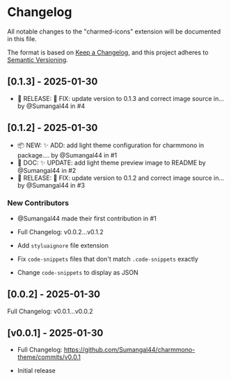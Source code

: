 # Changelog

All notable changes to the "charmed-icons" extension will be documented in this file.

The format is based on [Keep a Changelog](https://keepachangelog.com/en/1.1.0/),
and this project adheres to [Semantic Versioning](https://semver.org/spec/v2.0.0.html).

## [0.1.3] - 2025-01-30
- 🚀 RELEASE: 🐛 FIX: update version to 0.1.3 and correct image source in… by @Sumangal44 in #4

## [0.1.2] - 2025-01-30
- 📦 NEW: ✨ ADD: add light theme configuration for charmmono in package.… by @Sumangal44 in #1
- 📖 DOC: ✨ UPDATE: add light theme preview image to README by @Sumangal44 in #2
- 🚀 RELEASE: 🐛 FIX: update version to 0.1.2 and correct image source in… by @Sumangal44 in #3
### New Contributors
- @Sumangal44 made their first contribution in #1
- Full Changelog: v0.0.2...v0.1.2

- Add `styluaignore` file extension
- Fix `code-snippets` files that don't match `.code-snippets` exactly
- Change `code-snippets` to display as JSON



## [0.0.2] - 2025-01-30
Full Changelog: v0.0.1...v0.0.2



## [v0.0.1] - 2025-01-30
-  Full Changelog: https://github.com/Sumangal44/charmmono-theme/commits/v0.0.1

- Initial release